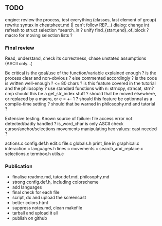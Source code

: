 ## TODO

engine:
    review the process, test everything (classes, last element of group)
    rewrite syntax in cheatsheet.md (| can't follow REP...)
dialog: change int refresh to struct selection *search_in ?
unify find_{start,end}_of_block ?
macro for moving selection lists ?


### Final review

Read, understand, check its correctness, chase unstated assumptions (ASCII only...)

Be critical
    is the goal/use of the function/variable explained enough ?
    is the process clear and non-obvious ? else commented accordingly ?
    is the code is written well-enough ? <= 80 chars ?
    is this feature covered in the tutorial and the philosophy ?
    use standard functions with n: strncpy, strncat, strn?cmp
    should this be a get_str_index stuff ?
    should that be moved elsewhere, or replaced by a macro, or e = +- 1 ?
    should this feature be optionnal as a compile-time setting ?
    should that be warned in philosophy.md and tutorial ?

Extensive testing. Known source of failure:
    file access error not detected/badly handled ?
    is_word_char is only ASCII
    check cursor/anchor/selections movements
    manipulating hex values: cast needed ?

actions.c
config.def.h
edit.c
file.c
globals.h
print_line in graphical.c
interaction.c
languages.h
lines.c
movements.c
search_and_replace.c
selections.c
termbox.h
utils.c

### Publication

* finalise readme.md, tutor.def.md, philosophy.md
* strong config.def.h, including colorscheme
* add languages
* final check for each file
* script, do and upload the screencast
* better colors.html
* suppress notes.md, clean makefile
* tarball and upload it all
* publish on github
